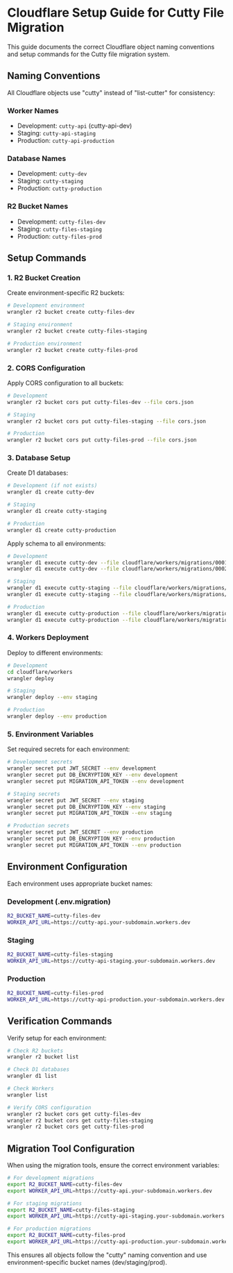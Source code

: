 # Cloudflare Setup Guide for Cutty File Migration

This guide documents the correct Cloudflare object naming conventions and setup commands for the Cutty file migration system.

## Naming Conventions

All Cloudflare objects use "cutty" instead of "list-cutter" for consistency:

### Worker Names
- Development: `cutty-api` (cutty-api-dev)
- Staging: `cutty-api-staging` 
- Production: `cutty-api-production`

### Database Names  
- Development: `cutty-dev`
- Staging: `cutty-staging`
- Production: `cutty-production`

### R2 Bucket Names
- Development: `cutty-files-dev`
- Staging: `cutty-files-staging`  
- Production: `cutty-files-prod`

## Setup Commands

### 1. R2 Bucket Creation

Create environment-specific R2 buckets:

```bash
# Development environment
wrangler r2 bucket create cutty-files-dev

# Staging environment  
wrangler r2 bucket create cutty-files-staging

# Production environment
wrangler r2 bucket create cutty-files-prod
```

### 2. CORS Configuration

Apply CORS configuration to all buckets:

```bash
# Development
wrangler r2 bucket cors put cutty-files-dev --file cors.json

# Staging
wrangler r2 bucket cors put cutty-files-staging --file cors.json

# Production  
wrangler r2 bucket cors put cutty-files-prod --file cors.json
```

### 3. Database Setup

Create D1 databases:

```bash
# Development (if not exists)
wrangler d1 create cutty-dev

# Staging
wrangler d1 create cutty-staging

# Production
wrangler d1 create cutty-production
```

Apply schema to all environments:

```bash
# Development
wrangler d1 execute cutty-dev --file cloudflare/workers/migrations/0001_initial_schema.sql
wrangler d1 execute cutty-dev --file cloudflare/workers/migrations/0002_phase5_r2_enhancements.sql

# Staging
wrangler d1 execute cutty-staging --file cloudflare/workers/migrations/0001_initial_schema.sql
wrangler d1 execute cutty-staging --file cloudflare/workers/migrations/0002_phase5_r2_enhancements.sql

# Production
wrangler d1 execute cutty-production --file cloudflare/workers/migrations/0001_initial_schema.sql
wrangler d1 execute cutty-production --file cloudflare/workers/migrations/0002_phase5_r2_enhancements.sql
```

### 4. Workers Deployment

Deploy to different environments:

```bash
# Development
cd cloudflare/workers
wrangler deploy

# Staging
wrangler deploy --env staging

# Production
wrangler deploy --env production
```

### 5. Environment Variables

Set required secrets for each environment:

```bash
# Development secrets
wrangler secret put JWT_SECRET --env development
wrangler secret put DB_ENCRYPTION_KEY --env development  
wrangler secret put MIGRATION_API_TOKEN --env development

# Staging secrets  
wrangler secret put JWT_SECRET --env staging
wrangler secret put DB_ENCRYPTION_KEY --env staging
wrangler secret put MIGRATION_API_TOKEN --env staging

# Production secrets
wrangler secret put JWT_SECRET --env production  
wrangler secret put DB_ENCRYPTION_KEY --env production
wrangler secret put MIGRATION_API_TOKEN --env production
```

## Environment Configuration

Each environment uses appropriate bucket names:

### Development (.env.migration)
```bash
R2_BUCKET_NAME=cutty-files-dev
WORKER_API_URL=https://cutty-api.your-subdomain.workers.dev
```

### Staging
```bash  
R2_BUCKET_NAME=cutty-files-staging
WORKER_API_URL=https://cutty-api-staging.your-subdomain.workers.dev
```

### Production
```bash
R2_BUCKET_NAME=cutty-files-prod  
WORKER_API_URL=https://cutty-api-production.your-subdomain.workers.dev
```

## Verification Commands

Verify setup for each environment:

```bash
# Check R2 buckets
wrangler r2 bucket list

# Check D1 databases  
wrangler d1 list

# Check Workers
wrangler list

# Verify CORS configuration
wrangler r2 bucket cors get cutty-files-dev
wrangler r2 bucket cors get cutty-files-staging  
wrangler r2 bucket cors get cutty-files-prod
```

## Migration Tool Configuration

When using the migration tools, ensure the correct environment variables:

```bash
# For development migrations
export R2_BUCKET_NAME=cutty-files-dev
export WORKER_API_URL=https://cutty-api.your-subdomain.workers.dev

# For staging migrations
export R2_BUCKET_NAME=cutty-files-staging
export WORKER_API_URL=https://cutty-api-staging.your-subdomain.workers.dev

# For production migrations  
export R2_BUCKET_NAME=cutty-files-prod
export WORKER_API_URL=https://cutty-api-production.your-subdomain.workers.dev
```

This ensures all objects follow the "cutty" naming convention and use environment-specific bucket names (dev/staging/prod).